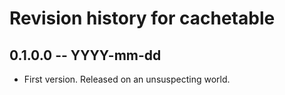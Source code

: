 # Revision history for cachetable

## 0.1.0.0 -- YYYY-mm-dd

* First version. Released on an unsuspecting world.
